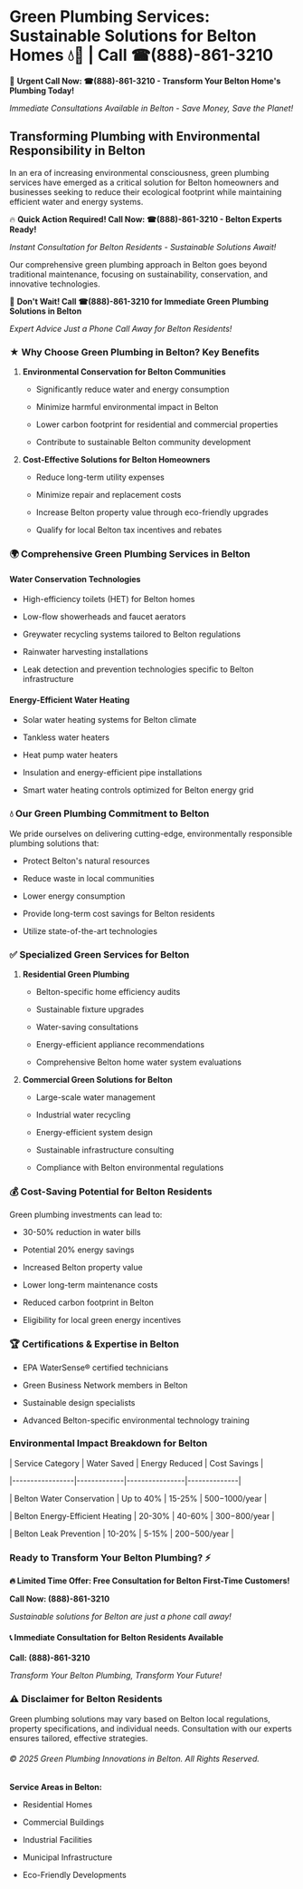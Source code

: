 # Green Plumbing Services: Sustainable Solutions for Belton Homes 💧🌿 | Call ☎(888)-861-3210

🚨 **Urgent Call Now: ☎(888)-861-3210 - Transform Your Belton Home's Plumbing Today!**
*Immediate Consultations Available in Belton - Save Money, Save the Planet!*

## Transforming Plumbing with Environmental Responsibility in Belton

In an era of increasing environmental consciousness, green plumbing services have emerged as a critical solution for Belton homeowners and businesses seeking to reduce their ecological footprint while maintaining efficient water and energy systems. 

🔥 **Quick Action Required! Call Now: ☎(888)-861-3210 - Belton Experts Ready!**
*Instant Consultation for Belton Residents - Sustainable Solutions Await!*

Our comprehensive green plumbing approach in Belton goes beyond traditional maintenance, focusing on sustainability, conservation, and innovative technologies.

🚨 **Don't Wait! Call ☎(888)-861-3210 for Immediate Green Plumbing Solutions in Belton**
*Expert Advice Just a Phone Call Away for Belton Residents!*

### ★ Why Choose Green Plumbing in Belton? Key Benefits

1. **Environmental Conservation for Belton Communities** 
   - Significantly reduce water and energy consumption
   - Minimize harmful environmental impact in Belton
   - Lower carbon footprint for residential and commercial properties
   - Contribute to sustainable Belton community development

2. **Cost-Effective Solutions for Belton Homeowners** 
   - Reduce long-term utility expenses
   - Minimize repair and replacement costs
   - Increase Belton property value through eco-friendly upgrades
   - Qualify for local Belton tax incentives and rebates

### 🌍 Comprehensive Green Plumbing Services in Belton

#### Water Conservation Technologies
- High-efficiency toilets (HET) for Belton homes
- Low-flow showerheads and faucet aerators
- Greywater recycling systems tailored to Belton regulations
- Rainwater harvesting installations
- Leak detection and prevention technologies specific to Belton infrastructure

#### Energy-Efficient Water Heating
- Solar water heating systems for Belton climate
- Tankless water heaters
- Heat pump water heaters
- Insulation and energy-efficient pipe installations
- Smart water heating controls optimized for Belton energy grid

### 💧 Our Green Plumbing Commitment to Belton

We pride ourselves on delivering cutting-edge, environmentally responsible plumbing solutions that:
- Protect Belton's natural resources
- Reduce waste in local communities
- Lower energy consumption
- Provide long-term cost savings for Belton residents
- Utilize state-of-the-art technologies

### ✅ Specialized Green Services for Belton

1. **Residential Green Plumbing**
   - Belton-specific home efficiency audits
   - Sustainable fixture upgrades
   - Water-saving consultations
   - Energy-efficient appliance recommendations
   - Comprehensive Belton home water system evaluations

2. **Commercial Green Solutions for Belton**
   - Large-scale water management
   - Industrial water recycling
   - Energy-efficient system design
   - Sustainable infrastructure consulting
   - Compliance with Belton environmental regulations

### 💰 Cost-Saving Potential for Belton Residents

Green plumbing investments can lead to:
- 30-50% reduction in water bills
- Potential 20% energy savings
- Increased Belton property value
- Lower long-term maintenance costs
- Reduced carbon footprint in Belton
- Eligibility for local green energy incentives

### 🏆 Certifications & Expertise in Belton

- EPA WaterSense® certified technicians
- Green Business Network members in Belton
- Sustainable design specialists
- Advanced Belton-specific environmental technology training

### Environmental Impact Breakdown for Belton

| Service Category | Water Saved | Energy Reduced | Cost Savings |
|-----------------|-------------|----------------|--------------|
| Belton Water Conservation | Up to 40% | 15-25% | $500-$1000/year |
| Belton Energy-Efficient Heating | 20-30% | 40-60% | $300-$800/year |
| Belton Leak Prevention | 10-20% | 5-15% | $200-$500/year |

### Ready to Transform Your Belton Plumbing? ⚡

**🔥 Limited Time Offer: Free Consultation for Belton First-Time Customers!**

**Call Now: (888)-861-3210**
*Sustainable solutions for Belton are just a phone call away!*

#### 📞 Immediate Consultation for Belton Residents Available

**Call: (888)-861-3210**
*Transform Your Belton Plumbing, Transform Your Future!*

### ⚠️ Disclaimer for Belton Residents

Green plumbing solutions may vary based on Belton local regulations, property specifications, and individual needs. Consultation with our experts ensures tailored, effective strategies.

###### © 2025 Green Plumbing Innovations in Belton. All Rights Reserved.

**Service Areas in Belton:** 
- Residential Homes
- Commercial Buildings
- Industrial Facilities
- Municipal Infrastructure
- Eco-Friendly Developments